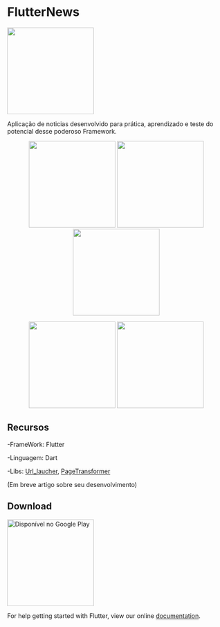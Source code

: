 # FlutterNews

<img src="https://github.com/RafaelBarbosatec/flutter_news/blob/master/imgs/flutter.png" width="200"/>

Aplicação de noticias desenvolvido para prática, aprendizado e teste do potencial desse poderoso Framework.

<p align="center">
  <img src="https://github.com/RafaelBarbosatec/flutter_news/blob/master/imgs/img1.png" width="200"/>
  <img src="https://github.com/RafaelBarbosatec/flutter_news/blob/master/imgs/img2.png" width="200"/>
  <img src="https://github.com/RafaelBarbosatec/flutter_news/blob/master/imgs/img3.png" width="200"/>
</p>

<p align="center">
  <img src="https://github.com/RafaelBarbosatec/flutter_news/blob/master/imgs/print1_ios.png" width="200"/>
  <img src="https://github.com/RafaelBarbosatec/flutter_news/blob/master/imgs/print_ios.png" width="200"/>
</p>

## Recursos

-FrameWork: Flutter

-Linguagem: Dart

-Libs: [Url_laucher](https://pub.dartlang.org/packages/url_launcher), [PageTransformer](https://github.com/FlutterRocks/page-transformer)

(Em breve artigo sobre seu desenvolvimento)

## Download
<a href='https://play.google.com/store/apps/details?id=com.rafaelbarbosatec.newsflutter&pcampaignid=MKT-Other-global-all-co-prtnr-py-PartBadge-Mar2515-1'><img alt='Disponível no Google Play' src='https://play.google.com/intl/en_us/badges/images/generic/pt-br_badge_web_generic.png' width="200"/></a>

For help getting started with Flutter, view our online
[documentation](https://flutter.io/).
